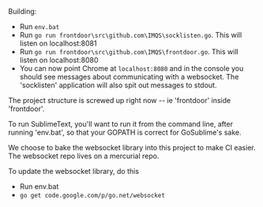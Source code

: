 Building:

* Run `env.bat`
* Run `go run frontdoor\src\github.com\IMQS\socklisten.go`. This will listen on localhost:8081
* Run `go run frontdoor\src\github.com\IMQS\frontdoor.go`. This will listen on localhost:8080
* You can now point Chrome at `localhost:8080` and in the console you should see messages
about communicating with a websocket. The 'socklisten' application will also spit out messages to stdout.

The project structure is screwed up right now -- ie 'frontdoor' inside 'frontdoor'.

To run SublimeText, you'll want to run it from the command line,
after running 'env.bat', so that your GOPATH is correct for GoSublime's sake.

We choose to bake the websocket library into this project to make 
CI easier. The websocket repo lives on a mercurial repo.

To update the websocket library, do this

* Run env.bat
* `go get code.google.com/p/go.net/websocket`
